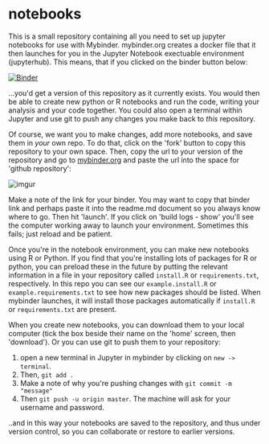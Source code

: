# notebooks
This is a small repository containing all you need to set up jupyter notebooks for use with Mybinder. mybinder.org creates a docker file that it then launches for you in the Jupyter Notebook exectuable environment (jupyterhub). This means, that if you clicked on the binder button below:

[![Binder](https://mybinder.org/badge.svg)](http://mybinder.org/v2/gh/o-date/notebooks/master)

...you'd get a version of this repository as it currently exists. You would then be able to create new python or R notebooks and run the code, writing your analysis and your code together. You could also open a terminal within Jupyter and use git to push any changes you make back to _this_ repository.

Of course, we want you to make changes, add more notebooks, and save them in _your_ own repo. To do that, click on the 'fork' button to copy this repository to your own space. Then, copy the url to your version of the repository and go to [mybinder.org](http://mybinder.org) and paste the url into the space for 'github repository':

![imgur](https://i.imgur.com/9vf0Hx7.png)

Make a note of the link for your binder. You may want to copy that binder link and perhaps paste it into the readme.md document so you always know where to go. Then hit 'launch'. If you click on 'build logs - show' you'll see the computer working away to launch your environment. Sometimes this fails; just reload and be patient.

Once you're in the notebook environment, you can make new notebooks using R or Python. If you find that you're installing lots of packages for R or python, you can preload these in the future by putting the relevant information in a file in your repository called `install.R` or `requirements.txt`, respectively. In this repo you can see our `example.install.R` or `example.requirements.txt` to see how new packages should be listed. When mybinder launches, it will install those packages automatically if `install.R` or `requirements.txt` are present.

When you create new notebooks, you can download them to your local computer (tick the box beside their name on the 'home' screen, then 'download'). Or you can use git to push them to your repository:

1. open a new terminal in Jupyter in mybinder by clicking on `new -> terminal`. 
2. Then, `git add .` 
3. Make a note of why you're pushing changes with `git commit -m "message"` 
4. Then `git push -u origin master`. The machine will ask for your username and password. 

..and in this way your notebooks are saved to the repository, and thus under version control, so you can collaborate or restore to earlier versions. 
